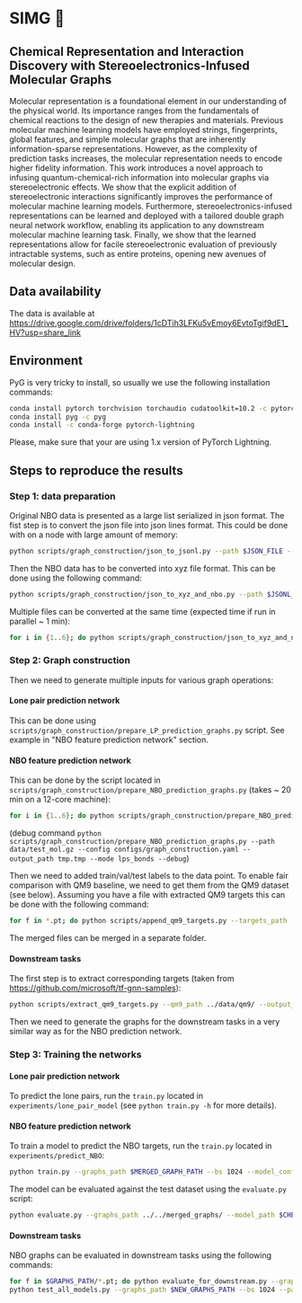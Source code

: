 # SIMG 🧪

## Chemical Representation and Interaction Discovery with Stereoelectronics-Infused Molecular Graphs
Molecular representation is a foundational element in our understanding of the physical world. Its importance ranges from the fundamentals of chemical reactions to the design of new therapies and materials. Previous molecular machine learning models have employed strings, fingerprints, global features, and simple molecular graphs that are inherently information-sparse representations. However, as the complexity of prediction tasks increases, the molecular representation needs to encode higher fidelity information.  This work introduces a novel approach to infusing quantum-chemical-rich information into molecular graphs via stereoelectronic effects. We show that the explicit addition of stereoelectronic interactions significantly improves the performance of molecular machine learning models. Furthermore, stereoelectronics-infused representations can be learned and deployed with a tailored double graph neural network workflow, enabling its application to any downstream molecular machine learning task. Finally, we show that the learned representations allow for facile stereoelectronic evaluation of previously intractable systems, such as entire proteins, opening new avenues of molecular design. 

## Data availability

The data is available at https://drive.google.com/drive/folders/1cDTih3LFKu5vEmoy6EvtoTgif9dE1_HV?usp=share_link


## Environment

PyG is very tricky to install, so usually we use the following installation commands:

```bash
conda install pytorch torchvision torchaudio cudatoolkit=10.2 -c pytorch -c nvidia
conda install pyg -c pyg
conda install -c conda-forge pytorch-lightning
```

Please, make sure that your are using 1.x version of PyTorch Lightning.

## Steps to reproduce the results

### Step 1: data preparation

Original NBO data is presented as a large list serialized in json format. The fist step is to convert the json file into
json lines format. This could be done with on a node with large amount of memory:

```bash
python scripts/graph_construction/json_to_jsonl.py --path $JSON_FILE --output $JSONL_FILE
```

Then the NBO data has to be converted into xyz file format. This can be done using the following command:

```bash
python scripts/graph_construction/json_to_xyz_and_nbo.py --path $JSONL_FILE | gzip > $OUTPUT_FILE
```

Multiple files can be converted at the same time (expected time if run in parallel ~ 1 min):

```bash
for i in {1..6}; do python scripts/graph_construction/json_to_xyz_and_nbo.py --path ../data/qm9_nbo7_part$i.json.jsonl | gzip > ../data/qm9_nbo7_part$i.json.jsonl.NBO.gz & done
```

### Step 2: Graph construction

Then we need to generate multiple inputs for various graph operations:

#### Lone pair prediction network

This can be done using `scripts/graph_construction/prepare_LP_prediction_graphs.py` script. See example in "NBO feature prediction network" section.

#### NBO feature prediction network

This can be done by the script located in `scripts/graph_construction/prepare_NBO_prediction_graphs.py` (takes ~ 20 min on a 12-core
machine):

```bash
for i in {1..6}; do python scripts/graph_construction/prepare_NBO_prediction_graphs.py --path ../data/qm9_nbo7_part$i.json.jsonl.NBO.gz --configs scripts/graph_construction.yaml --output_path graphs_$i.pt --mode lps_bonds; done
```

(debug
command `python scripts/graph_construction/prepare_NBO_prediction_graphs.py --path data/test_mol.gz --config configs/graph_construction.yaml --output_path tmp.tmp --mode lps_bonds --debug`)

Then we need to added train/val/test labels to the data point. To enable fair comparison with QM9 baseline, we need to get them from the QM9 dataset (see below). Assuming you have a file with extracted QM9 targets this can be done with the following command:

```bash
for f in *.pt; do python scripts/append_qm9_targets.py --targets_path ../data/qm9/qm9_targets.pkl --graphs_path $f; done
```

The merged files can be merged in a separate folder.

#### Downstream tasks

The first step is to extract corresponding targets (taken from https://github.com/microsoft/tf-gnn-samples):

```bash
python scripts/extract_qm9_targets.py --qm9_path ../data/qm9/ --output_path ../data/qm9/qm9_targets.pkl
```

Then we need to generate the graphs for the downstream tasks in a very similar way as for the NBO prediction network. 

### Step 3: Training the networks
#### Lone pair prediction network

To predict the lone pairs, run the `train.py` located in `experiments/lone_pair_model` (see `python train.py -h` for more details).


#### NBO feature prediction network
To train a model to predict the NBO targets, run the `train.py` located in `experiments/predict_NBO`:

```bash
python train.py --graphs_path $MERGED_GRAPH_PATH --bs 1024 --model_config model_config.yaml --gpus 1
```
The model can be evaluated against the test dataset using the `evaluate.py` script:

```bash
python evaluate.py --graphs_path ../../merged_graphs/ --model_path $CHECKPOINT_PATH
```

#### Downstream tasks

NBO graphs can be evaluated in downstream tasks using the following commands:

```bash
for f in $GRAPHS_PATH/*.pt; do python evaluate_for_downstream.py --graphs_path $f --model_path $CHECKPOINT_PATH --output_path  $(basename ${f}) & done
python test_all_models.py --graphs_path $NEW_GRAPHS_PATH --bs 1024 --parts 12 --model_path model.ckpt --from_NBO
```